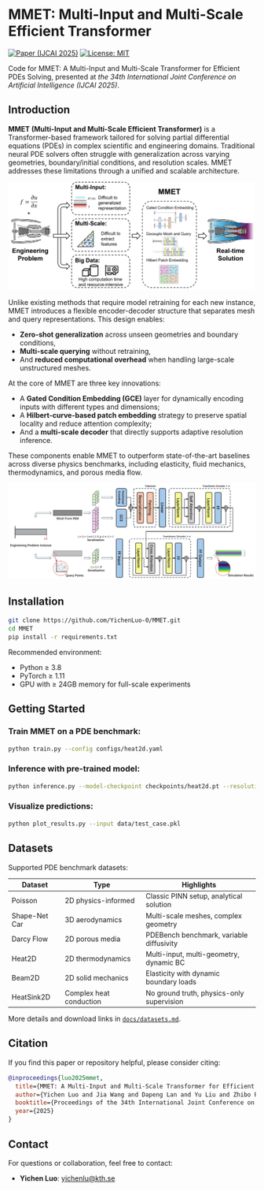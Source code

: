 # MMET: Multi-Input and Multi-Scale Efficient Transformer

[![Paper (IJCAI 2025)](https://img.shields.io/badge/Paper-IJCAI%202025-green)](https://github.com/YichenLuo-0/MMET)
[![License: MIT](https://img.shields.io/badge/License-MIT-blue.svg)](LICENSE)

Code for MMET: A Multi-Input and Multi-Scale Transformer for Efficient PDEs Solving, presented at *the 34th International Joint Conference on Artificial Intelligence (IJCAI 2025)*.

## Introduction

**MMET (Multi-Input and Multi-Scale Efficient Transformer)** is a Transformer-based framework tailored for solving partial differential equations (PDEs) in complex scientific and engineering domains. Traditional neural PDE solvers often struggle with generalization across varying geometries, boundary/initial conditions, and resolution scales. MMET addresses these limitations through a unified and scalable architecture.

<img src="fig/introduction.png" alt="Introduction" width="500"/>

Unlike existing methods that require model retraining for each new instance, MMET introduces a flexible encoder-decoder structure that separates mesh and query representations. This design enables:
- **Zero-shot generalization** across unseen geometries and boundary conditions,
- **Multi-scale querying** without retraining,
- And **reduced computational overhead** when handling large-scale unstructured meshes.

At the core of MMET are three key innovations:
- A **Gated Condition Embedding (GCE)** layer for dynamically encoding inputs with different types and dimensions;
- A **Hilbert-curve-based patch embedding** strategy to preserve spatial locality and reduce attention complexity;
- And a **multi-scale decoder** that directly supports adaptive resolution inference.

These components enable MMET to outperform state-of-the-art baselines across diverse physics benchmarks, including elasticity, fluid mechanics, thermodynamics, and porous media flow.

<img src="fig/architecture.png" alt="Architecture" width="800"/>


## Installation

```bash
git clone https://github.com/YichenLuo-0/MMET.git
cd MMET
pip install -r requirements.txt
```

Recommended environment:
- Python ≥ 3.8
- PyTorch ≥ 1.11
- GPU with ≥ 24GB memory for full-scale experiments

## Getting Started

### Train MMET on a PDE benchmark:

```bash
python train.py --config configs/heat2d.yaml
```

### Inference with pre-trained model:

```bash
python inference.py --model-checkpoint checkpoints/heat2d.pt --resolution 100x40
```

### Visualize predictions:

```bash
python plot_results.py --input data/test_case.pkl
```

## Datasets

Supported PDE benchmark datasets:

| Dataset        | Type                        | Highlights                                  |
|----------------|-----------------------------|---------------------------------------------|
| Poisson        | 2D physics-informed          | Classic PINN setup, analytical solution     |
| Shape-Net Car  | 3D aerodynamics              | Multi-scale meshes, complex geometry        |
| Darcy Flow     | 2D porous media              | PDEBench benchmark, variable diffusivity    |
| Heat2D         | 2D thermodynamics            | Multi-input, multi-geometry, dynamic BC     |
| Beam2D         | 2D solid mechanics           | Elasticity with dynamic boundary loads      |
| HeatSink2D     | Complex heat conduction      | No ground truth, physics-only supervision   |

More details and download links in [`docs/datasets.md`](docs/datasets.md).

## Citation

If you find this paper or repository helpful, please consider citing:

```bibtex
@inproceedings{luo2025mmet,
  title={MMET: A Multi-Input and Multi-Scale Transformer for Efficient PDEs Solving},
  author={Yichen Luo and Jia Wang and Dapeng Lan and Yu Liu and Zhibo Pang},
  booktitle={Proceedings of the 34th International Joint Conference on Artificial Intelligence (IJCAI)},
  year={2025}
}
```

## Contact

For questions or collaboration, feel free to contact:
- **Yichen Luo**: [yichenlu@kth.se](mailto:yichenlu@kth.se)
